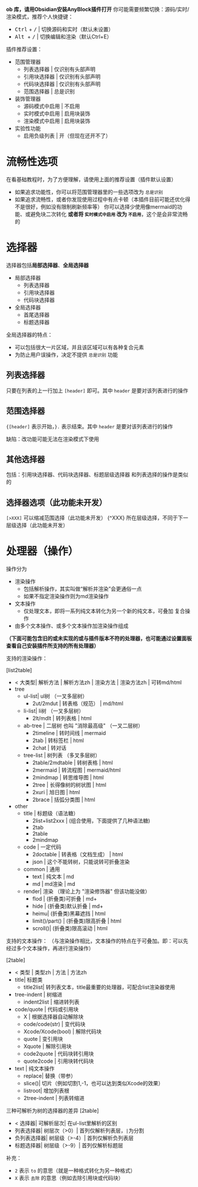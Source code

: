 **ob 库，请用Obsidian安装AnyBlock插件打开**
你可能需要频繁切换：源码/实时/渲染模式，推荐个人快捷键：
- <kbd>Ctrl</kbd> + <kbd>/</kbd> | 切换源码和实时（默认未设置）
- <kbd>Alt </kbd> + <kbd>/</kbd> | 切换编辑和渲染（默认Ctrl+E）

插件推荐设置：
- 范围管理器
	- 列表选择器 | 仅识别有头部声明
	- 引用块选择器 | 仅识别有头部声明
	- 代码块选择器 | 仅识别有头部声明
	- 范围选择器 | 总是识别
- 装饰管理器
	- 源码模式中启用 | 不启用
	- 实时模式中启用 | 启用块装饰
	- 渲染模式中启用 | 启用块装饰
- 实验性功能
	- 启用负级列表 | 开（但现在还开不了）

# 流畅性选项

在看基础教程时，为了方便理解，请使用上面的推荐设置（插件默认设置）
- 如果追求功能性，你可以将范围管理器里的一些选项改为 `总是识别`
- 如果追求流畅性，或者你发现使用过程中有点卡顿（本插件目前可能还优化得不是很好，例如没有限制刷新频率等）
  你可以选择少使用像mermaid的功能、或避免块二次转化
  **或者将 `实时模式中启用` 改为 `不启用`**，这个是会非常流畅的

# 选择器

选择器包括**局部选择器**、**全局选择器**
- 局部选择器
	- 列表选择器
	- 引用块选择器
	- 代码块选择器
- 全局选择器
	- 首尾选择器
	- 标题选择器

全局选择器的特点：
- 可以包括很大一片区域，并且该区域可以有各种复合元素
- 为防止用户误操作，决定不提供 `总是识别` 功能

## 列表选择器

只要在列表的上一行加上 `[header]` 即可。其中 `header` 是要对该列表进行的操作

## 范围选择器

`{[header]` 表示开始，`}.` 表示结束。其中 `header` 是要对该列表进行的操作

缺陷：改功能可能无法在渲染模式下使用

## 其他选择器

包括：引用块选择器、代码块选择器、标题层级选择器
和列表选择的操作是类似的

## 选择器选项（此功能未开发）

`[>XXX]` 可以缩减范围选择（此功能未开发）
{^XXX} 所在层级选择，不同于下一层级选择（此功能未开发）

# 处理器（操作）

操作分为
- 渲染操作
	- 包括解析操作，其实叫做“解析并渲染”会更通俗一点
	- 如果不指定渲染操作则为md渲染操作
- 文本操作
	- 仅处理文本，即将一系列纯文本转化为另一个新的纯文本，可叠加
复合操作
- 由多个文本操作、或多个文本操作加渲染操作组成

**（下面可能包含旧的或未实现的或与插件版本不符的处理器，也可能通过设置面板查看自己安装插件所支持的所有处理器）**

支持的渲染操作：

[list2table]
- < 大类型| 解析方法 | 解析方法zh | 渲染方法 | 渲染方法zh | 可转md/html
- tree
	- ul-list| ul树
	  （一叉多层树）
		- 2ut/2mdut       | 转表格（规范） | md/html
	- li-list| li树
	  （一叉多层树）
		- 2lt/mdlt        | 转列表格 | html
	- ab-tree | 二层树
	  也叫 "消除最高级"
	  （一叉二层树）
		- 2timeline | 转时间线 | mermaid
		- 2tab         | 转标签栏 | html
		- 2chat       | 转对话
	- tree-list | 树列表
	  （多叉多层树）
		- 2table/2mdtable | 转树表格 | html
		- 2mermaid  | 转流程图   | mermaid/html
		- 2mindmap  | 转思维导图      | html
		- 2tree     | 长得像树的树状图 | html
		- 2xuri     | 旭日图         | html
		- 2brace    | 括弧分类图      | html
- other
	- title       | 标题级（语法糖）
		- 2list+list2xxx | (组合使用，下面提供了几种语法糖)
		- 2tab
		- 2table
		- 2mindmap
	- code      | 一定代码
		- 2doctable | 转表格（文档生成） | html
		- json | 这个不能转树，只能说转可折叠渲染
	- common    | 通用
		- text | 纯文本            | md
		- md   | md渲染            | md
	- render| 渲染
	  （理论上为 "渲染修饰器"
	  但该功能没做）
		- flod | (折叠类)可折叠     | md+
		- hide | (折叠类)默认折叠   | md+
		- heimu| (折叠类)黑幕遮挡   | html
		- limit()/part() | (折叠类)限高折叠 | html
		- scroll()| (折叠类)限高滚动 | html

支持的文本操作：
（与渲染操作相比，文本操作的特点在于可叠加。即：可以先经过多个文本操作，再进行渲染操作）

[2table]
- < 类型 | 类型zh | 方法 | 方法zh
- title| 标题类
	- title2list| 转列表文本，title最重要的处理器，可配合list渲染器使用
- tree-indent | 树缩进
	- indent2list | 缩进转列表
- code/quote | 代码或引用块
	- X    | 根据选择器自动解除块
	- code/code(str) | 变代码块
	- Xcode/Xcode(bool) | 解除代码块
	- quote | 变引用块
	- Xquote | 解除引用块
	- code2quote | 代码块转引用块
	- quote2code | 引用块转代码块
- text | 纯文本操作
	- replace| 替换（带参）
	- slice()| 切片（例如切割1,-1，也可以达到类似Xcode的效果）
	- listroot| 增加列表根
	- 2tree-indent | 列表转缩进


三种可解析为树的选择器的差异
[2table]
- < 选择器|     可解析层次|       在ul-list里解析的区别
- 列表选择器|  树层次（>0）|     首列仅解析列表层，`|`为分割
- 负列表选择器| 树层级（>-4）|   首列仅解析负列表层
- 标题选择器|  树层级（>-9）|    首列仅解析标题层

补充：
- `2` 表示 `to` 的意思（就是一种格式转化为另一种格式）
- `X` 表示 `去除` 的意思（例如去除引用块或代码块）


